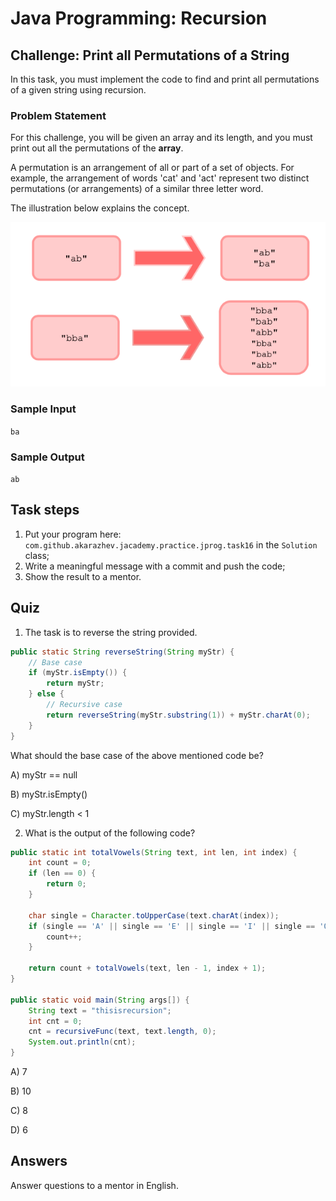 # Java Programming: Recursion

## Challenge: Print all Permutations of a String

In this task, you must implement the code to find and print all permutations of a given string using recursion.

### Problem Statement

For this challenge, you will be given an array and its length, and you must print out all the permutations of the 
<b>array</b>.

A permutation is an arrangement of all or part of a set of objects. For example, the arrangement of words 'cat' and 
'act' represent two distinct permutations (or arrangements) of a similar three letter word.

The illustration below explains the concept.

![alt text](../../etc/recursion/strings.png "Removing all whitespaces from a string")

### Sample Input

`ba`

### Sample Output

`ab`

## Task steps

1. Put your program here: `com.github.akarazhev.jacademy.practice.jprog.task16` in the `Solution` class; 
2. Write a meaningful message with a commit and push the code;
3. Show the result to a mentor.

## Quiz

1. The task is to reverse the string provided.

```java
public static String reverseString(String myStr) {
    // Base case
    if (myStr.isEmpty()) {
        return myStr;
    } else {
        // Recursive case
        return reverseString(myStr.substring(1)) + myStr.charAt(0);
    }
}
```

What should the base case of the above mentioned code be?

A) myStr == null

B) myStr.isEmpty()

C) myStr.length < 1

2. What is the output of the following code?

```java
public static int totalVowels(String text, int len, int index) {
    int count = 0;
    if (len == 0) {
        return 0;
    }
    
    char single = Character.toUpperCase(text.charAt(index));
    if (single == 'A' || single == 'E' || single == 'I' || single == 'O' || single == 'U') {
        count++;
    }
    
    return count + totalVowels(text, len - 1, index + 1);
}

public static void main(String args[]) {
    String text = "thisisrecursion";
    int cnt = 0;
    cnt = recursiveFunc(text, text.length, 0);
    System.out.println(cnt);
}
```

A) 7

B) 10

C) 8

D) 6

## Answers

Answer questions to a mentor in English.
